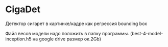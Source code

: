 # CigaDet

Детектор сигарет в картинке/кадре как регрессия bounding box

Файл весов модели надо положить в папку программы.
(best-4-model-inception.h5 на google drive размер ок.2Gb)